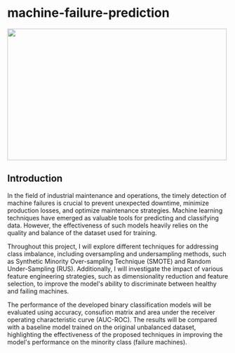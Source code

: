 # machine-failure-prediction

<img src="https://github.com/mathewsrc/machine-failure-prediction/assets/94936606/69177a11-5937-4016-bf17-b41e1c00c4f1" width="500" height="300">

## Introduction

In the field of industrial maintenance and operations, the timely detection of machine failures is crucial to prevent unexpected downtime, minimize production losses, and optimize maintenance strategies. Machine learning techniques have emerged as valuable tools for predicting and classifying data. However, the effectiveness of such models heavily relies on the quality and balance of the dataset used for training.

Throughout this project, I will explore different techniques for addressing class imbalance, including oversampling and undersampling methods, such as Synthetic Minority Over-sampling Technique (SMOTE) and Random Under-Sampling (RUS). Additionally, I will investigate the impact of various feature engineering strategies, such as dimensionality reduction and feature selection, to improve the model's ability to discriminate between healthy and failing machines.

The performance of the developed binary classification models will be evaluated using accuracy, consufion matrix and area under the receiver operating characteristic curve (AUC-ROC). The results will be compared with a baseline model trained on the original unbalanced dataset, highlighting the effectiveness of the proposed techniques in improving the model's performance on the minority class (failure machines).
